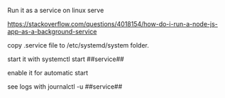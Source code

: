 Run it as a service on linux serve

https://stackoverflow.com/questions/4018154/how-do-i-run-a-node-js-app-as-a-background-service


copy .service file to /etc/systemd/system folder.

start it with systemctl start ##service##

enable it for automatic start

see logs with journalctl -u ##service##
